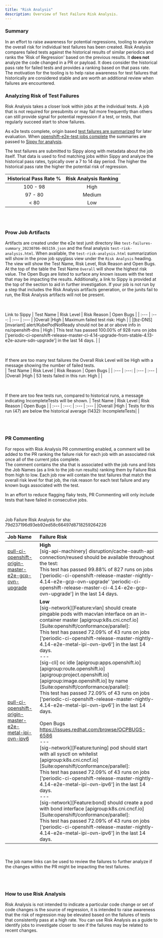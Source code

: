 ```yaml
---
title: "Risk Analysis"
description: Overview of Test Failure Risk Analysis.
---
```


### Summary
In an effort to raise awareness for potential regressions, 
tooling to analyze the overall risk for individual test failures has been created.  Risk 
Analysis compares failed tests against the historical results of similar periodics and 
ranks the 'Risk of Regression' based on the previous results. It **does not** analyze the code changed in a PR or payload. It 
does consider the historical pass rate for failed tests 
and provides a ranking based on that pass rate.  The motivation for the tooling is to help raise awareness 
for test failures that historically are considered stable and are worth an additional review when failures are encountered.

### Analyzing Risk of Test Failures
Risk Analysis takes a closer look within jobs at the individual tests.  A 
job that is not required for presubmits or may fail more frequently than others can still provide signal for potential regression if a test, or tests, 
that regularly succeed start to show failures.

As e2e tests complete, origin based 
[test failures are summarized](https://github.com/openshift/origin/blob/798a6eaf2327ecccf8f81c3a18127156aea72bd3/pkg/riskanalysis/write_test_failure_summary.go#L19) 
for later evaluation. When 
[openshift-e2e-test jobs complete](https://github.com/openshift/release/blob/fb6ba3c103e477a74bdf0d5faab5bb13cb1556af/ci-operator/step-registry/openshift/e2e/test/openshift-e2e-test-commands.sh#L45) 
the summaries are passed to 
[Sippy for analysis](https://github.com/openshift/sippy/blob/376a0be3595f7f5ddda90e5f8834293ab93277e5/pkg/sippyserver/server.go#L1033).



The test failures are submitted to Sippy along with metadata about the job itself.  That 
data is used to find matching jobs within Sippy and analyze the historical pass rates, 
typically over a 7 to 14 day period. The 
higher the historical pass rate the higher the potential risk of regression.

| Historical Pass Rate % | Risk Analysis Ranking |
| :---: | :---: |
| 100 - 98 | High |
| 97 - 80 | Medium | 
| < 80 | Low |


<br><br>
### Prow Job Artifacts ###
Artifacts are created under the e2e test junit directory like `test-failures-summary_20230706-065159.json` and the final 
analysis `test-risk-analysis.html`.  When available, the `test-risk-analysis.html` 
summarization will show in the prow job spyglass view under the `Risk Analysis` 
heading.  The view will show the Test Name, Risk Level, Risk Reason and 
Open Bugs.  At the top of the table the Test Name `Overall` will 
show the highest risk value.  The Open Bugs 
are listed to surface any known issues with the test that may be impacting the results.  Additionally,
 a link to Sippy is provided at the top of the section to aid in further investigation. If your job is not run by a step that includes 
 the Risk Analysis artifacts generation, or the junits fail to run, the Risk Analysis artifacts will not be present.

<br><br>
Link to Sippy
| Test Name	| Risk Level |	Risk Reason | Open Bugs |
| :--- | :---: | :--- | :--- |
|Overall	|High	| Maximum failed test risk: High | |
|[bz-DNS][invariant] alert/KubePodNotReady should not be at or above info in ns/openshift-dns |	High | This test has passed 100.00% of 928 runs on jobs ['periodic-ci-openshift-release-master-ci-4.14-upgrade-from-stable-4.13-e2e-azure-sdn-upgrade'] in the last 14 days. | |

<br><br>
If there are too many test failures the Overall Risk Level will be High with a message showing the number of failed tests.  
| Test Name	| Risk Level |	Risk Reason | Open Bugs |
| :--- | :---: | :--- | :--- |
|Overall	|High	| 53 tests failed in this run: High | |

<br><br>
If there are too few tests run, 
compared to historical runs, a message indicating IncompleteTests will be 
shown.
| Test Name	| Risk Level |	Risk Reason | Open Bugs |
| :--- | :---: | :--- | :--- |
|Overall	|High	| Tests for this run (47) are below the historical average (1432): IncompleteTests| |

<br><br>
### PR Commenting ###
For repos with Risk Analysis PR commenting enabled, 
a comment will be added to the PR ranking the 
failure risk for each job with an associated risk once all of the current jobs complete.  
The comment contains the sha that is associated with the job runs and 
lists the Job Names (as a link to the job run results) ranking them by Failure Risk from high to 
low. Each job row will contain the test failures that match the overall risk level for that 
job, the risk reason for each test failure and any known bugs associated with the test.

In an effort to reduce flagging flaky tests, PR Commenting will only include tests that have failed in consecutive jobs.

<br><br>
Job Failure Risk Analysis for sha: 79d237196d93eb92ed58c66497d8718259264226

| Job Name | Failure Risk |
|:---|:---|
|[pull-ci-openshift-origin-master-e2e-gcp-ovn-upgrade](https://prow.ci.openshift.org/view/gs/origin-ci-test/pr-logs/pull/28075/pull-ci-openshift-origin-master-e2e-gcp-ovn-upgrade/1682395379418533888)|<b>High</b><br>[sig-api-machinery] disruption/cache-oauth-api connection/reused should be available throughout the test:<br>This test has passed 99.88% of 827 runs on jobs ['periodic-ci-openshift-release-master-nightly-4.14-e2e-gcp-ovn-upgrade' 'periodic-ci-openshift-release-master-ci-4.14-e2e-gcp-ovn-upgrade'] in the last 14 days.|
|[pull-ci-openshift-origin-master-e2e-metal-ipi-ovn-ipv6](https://prow.ci.openshift.org/view/gs/origin-ci-test/pr-logs/pull/28075/pull-ci-openshift-origin-master-e2e-metal-ipi-ovn-ipv6/1682395380257394688)|<b>Low</b><br>[sig-network][Feature:vlan] should create pingable pods with macvlan interface on an in-container master [apigroup:k8s.cni.cncf.io] [Suite:openshift/conformance/parallel]:<br>This test has passed 72.09% of 43 runs on jobs ['periodic-ci-openshift-release-master-nightly-4.14-e2e-metal-ipi-ovn-ipv6'] in the last 14 days.<br>---<br>[sig-cli] oc idle [apigroup:apps.openshift.io][apigroup:route.openshift.io][apigroup:project.openshift.io][apigroup:image.openshift.io] by name [Suite:openshift/conformance/parallel]:<br>This test has passed 72.09% of 43 runs on jobs ['periodic-ci-openshift-release-master-nightly-4.14-e2e-metal-ipi-ovn-ipv6'] in the last 14 days.<br><br>Open Bugs<br>https://issues.redhat.com/browse/OCPBUGS-6586<br>---<br>[sig-network][Feature:tuning] pod should start with all sysctl on whitelist [apigroup:k8s.cni.cncf.io] [Suite:openshift/conformance/parallel]:<br>This test has passed 72.09% of 43 runs on jobs ['periodic-ci-openshift-release-master-nightly-4.14-e2e-metal-ipi-ovn-ipv6'] in the last 14 days.<br>---<br>[sig-network][Feature:bond] should create a pod with bond interface [apigroup:k8s.cni.cncf.io] [Suite:openshift/conformance/parallel]:<br>This test has passed 72.09% of 43 runs on jobs ['periodic-ci-openshift-release-master-nightly-4.14-e2e-metal-ipi-ovn-ipv6'] in the last 14 days.|

<br><br>
The job name links can be used to review the failures to further analyze if the changes within the PR might be impacting the test failures. 

<br><br>
### How to use Risk Analysis ###
Risk Analysis is not intended to indicate a particular code change 
or set of code changes is the source of regression, 
it is intended to raise awareness that the risk of regression may be 
elevated based on the failures of tests that consistently pass at a high rate.  You 
can use Risk Analysis as a guide to identify jobs to investigate closer to see if the failures may be related to recent changes.